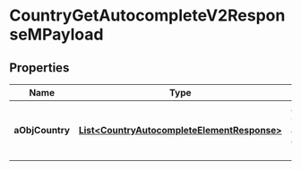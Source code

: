 

# CountryGetAutocompleteV2ResponseMPayload

## Properties

Name | Type | Description | Notes
------------ | ------------- | ------------- | -------------
**aObjCountry** | [**List&lt;CountryAutocompleteElementResponse&gt;**](CountryAutocompleteElementResponse.md) | An array of Country autocomplete element response. | 




